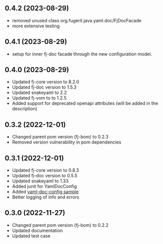 0.4.2 (2023-08-29)
------------------
* removed unused class org.fugerit.java.yaml.doc/FjDocFacade
* more extensive testing

0.4.1 (2023-08-29)
------------------
* setup for inner fj-doc facade through the new configuration model.

0.4.0 (2023-08-29)
------------------
* Updated fj-core version to 8.2.0
* Updated fj-doc version to 1.5.3
* Updated snakeyaml to 2.2
* Updated fj-vom to to 1.2.5
* Added support for deprecated openapi attributes (will be added in the description)

0.3.2 (2022-12-01)
------------------
* Changed parent pom version (fj-bom) to 0.2.3
* Removed version vulnerability in pom dependencies

0.3.1 (2022-12-01)
------------------
* Updated fj-core version to 0.8.3
* Updated fj-doc version to 0.5.5
* Updated snakeyaml to 1.33
* Added junit for YamlDocConfig
* Added [yaml-doc-config sample](src/test/resources/yaml-doc-config.xml)
* Better logging of info and errors

0.3.0 (2022-11-27)
------------------
* Changed parent pom version (fj-bom) to 0.2.2
* Updated documentation
* Updated test case
